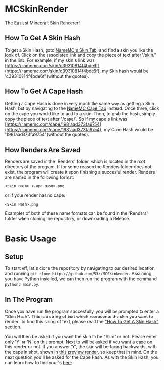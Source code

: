 # MCSkinRender

The Easiest Minecraft Skin Renderer!

## How To Get A Skin Hash

To get a Skin Hash, goto [NameMC's Skin Tab](https://namemc.com/minecraft-skins), and find a skin you like the look of. Click on the associated link and copy the piece of text after '/skin/' in the link.
For example, if my skin's link was [https://namemc.com/skin/c39310814f4bde6f](https://namemc.com/skin/c39310814f4bde6f), my Skin hash would be 'c39310814f4bde6f' (without the quotes).

## How To Get A Cape Hash

Getting a Cape Hash is done in very much the same way as getting a Skin Hash, but by navigating to the [NameMC Cape Tab](https://namemc.com/Capes) instead. Once there, click on the cape you would like to add to a skin. Then, to grab the hash, simply copy the piece of text after '/cape/'. So if my cape's link was [https://namemc.com/cape/1981aad373fa9754](https://namemc.com/cape/1981aad373fa9754), my Cape Hash would be '1981aad373fa9754' (without the quotes).

## How Renders Are Saved

Renders are saved in the 'Renders' folder, which is located in the root directory of the program. If for some reason the Renders folder does not exist, the program will create it upon finishing a succesful render. Renders are named in the following format:

`<Skin Hash>_<Cape Hash>.png`

or if your render has no cape:

`<Skin Hash>.png`

Examples of both of these name formats can be found in the 'Renders' folder when cloning the repository, or downloading a Release.

# Basic Usage

## Setup

To start off, let's clone the repository by navigating to our desired location and running `git clone https://github.com/53z/MCSkinRender`. Assuming you have Python installed, we can then run the program with the command `python3 main.py`.

## In The Program

Once you have run the program succesfully, you will be prompted to enter a "Skin Hash". This is a string of text which represents the skin you want to render. To find this string of text, please read the <a href="https://github.com/53z/MCSkinRender/blob/master/README.md#how-to-get-a-skin-hash" target="_blank">"How To Get A Skin Hash"</a> section.

You will then be asked if you want the skin to be "Slim" or not. Please enter only 'Y' or 'N' on this prompt. Next to will be asked if you want a cape on this render or not. If you answer 'Y', the skin will be facing backwards, with the cape in shot, shown in <a href="https://github.com/53z/MCSkinRender/blob/master/Renders/b971c91a0e44e615_696b6cc29946b968.png" target="_blank">this preview render</a>, so keep that in mind. On the next question you'll be asked for the Cape Hash. As with the Skin Hash, you can learn how to find your's <a href="https://github.com/53z/MCSkinRender/blob/master/README.md#how-to-get-a-cape-hash" target="_blank">here</a>.
